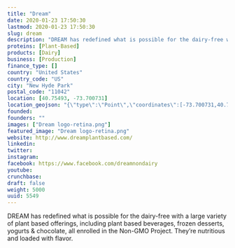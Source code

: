 ```yaml
---
title: "Dream"
date: 2020-01-23 17:50:30
lastmod: 2020-01-23 17:50:30
slug: dream
description: "DREAM has redefined what is possible for the dairy-free with a large variety of plant based offerings, including plant based beverages, frozen desserts, yogurts & chocolate, all enrolled in the Non-GMO Project. They’re nutritious and loaded with flavor."
proteins: [Plant-Based]
products: [Dairy]
business: [Production]
finance_type: []
country: "United States"
country_code: "US"
city: "New Hyde Park"
postal_code: "11042"
location: [40.75493, -73.700731]
location_geojson: "{\"type\":\"Point\",\"coordinates\":[-73.700731,40.75493]}"
founded: 
founders: ""
images: ["Dream logo-retina.png"]
featured_image: "Dream logo-retina.png"
website: http://www.dreamplantbased.com/
linkedin: 
twitter: 
instagram: 
facebook: https://www.facebook.com/dreamnondairy
youtube: 
crunchbase: 
draft: false
weight: 5000
uuid: 5549
---
```

DREAM has redefined what is possible for the dairy-free with a large variety of plant based offerings, including plant based beverages, frozen desserts, yogurts & chocolate, all enrolled in the Non-GMO Project. They’re nutritious and loaded with flavor.
